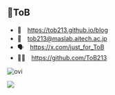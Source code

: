 ## 👋ToB

- 📝　https://tob213.github.io/blog
- 💌　tob213@maslab.aitech.ac.jp
- 🗣　https://x.com/just_for_ToB
- 🐙🐱　https://github.com/ToB213

</p>
<img src="https://github-readme-stats.vercel.app/api/top-langs?username=tob213&show_icons=true&locale=en&layout=compact&theme=chartreuse-dark" alt="ovi" /></p>


<img src="https://github-profile-trophy.vercel.app/?username=tob213&theme=juicyfresh&no-bg=true" />

